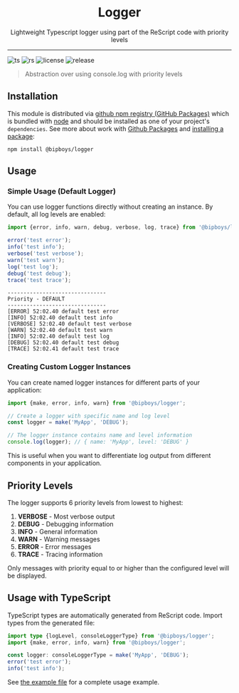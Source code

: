 <div align="center">
<h1>Logger</h1>

<p>Lightweight Typescript logger using part of the ReScript code with priority levels</p>
</div>

---

<!-- prettier-ignore-start -->
![ts](https://badgen.net/badge/Built%20With/TypeScript/blue)
![rs](https://badgen.net/badge/Built%20With/ReScript/red)
![license](https://badgen.net/badge/license/MIT/blue)
![release](https://badgen.net//badge/release/0.0.9/orange)


<!-- prettier-ignore-end -->

> Abstraction over using console.log with priority levels

## Installation

This module is distributed via [github npm registry (GitHub Packages)](npm) which is bundled with [node](node) and
should be installed as one of your project's `dependencies`. See more about work with [Github Packages](https://docs.github.com/en/packages/working-with-a-github-packages-registry/working-with-the-npm-registry) and [installing a package](https://docs.github.com/en/packages/working-with-a-github-packages-registry/working-with-the-npm-registry#installing-a-package):

```
npm install @bipboys/logger
```

## Usage

### Simple Usage (Default Logger)

You can use logger functions directly without creating an instance. By default, all log levels are enabled:

```js
import {error, info, warn, debug, verbose, log, trace} from '@bipboys/logger';

error('test error');
info('test info');
verbose('test verbose');
warn('test warn');
log('test log');
debug('test debug');
trace('test trace');
```

```console
-------------------------------
Priority - DEFAULT
-------------------------------
[ERROR] 52:02.40 default test error
[INFO] 52:02.40 default test info
[VERBOSE] 52:02.40 default test verbose
[WARN] 52:02.40 default test warn
[INFO] 52:02.40 default test log
[DEBUG] 52:02.40 default test debug
[TRACE] 52:02.41 default test trace
```

### Creating Custom Logger Instances

You can create named logger instances for different parts of your application:

```js
import {make, error, info, warn} from '@bipboys/logger';

// Create a logger with specific name and log level
const logger = make('MyApp', 'DEBUG');

// The logger instance contains name and level information
console.log(logger); // { name: 'MyApp', level: 'DEBUG' }
```

This is useful when you want to differentiate log output from different components in your application.

## Priority Levels

The logger supports 6 priority levels from lowest to highest:

1. **VERBOSE** - Most verbose output
2. **DEBUG** - Debugging information
3. **INFO** - General information
4. **WARN** - Warning messages
5. **ERROR** - Error messages
6. **TRACE** - Tracing information

Only messages with priority equal to or higher than the configured level will be displayed.

## Usage with TypeScript

TypeScript types are automatically generated from ReScript code. Import types from the generated file:

```typescript
import type {logLevel, consoleLoggerType} from '@bipboys/logger';
import {make, error, info, warn} from '@bipboys/logger';

const logger: consoleLoggerType = make('MyApp', 'DEBUG');
error('test error');
info('test info');
```

See [the example file](./src/spec/example.test.js) for a complete usage example.
